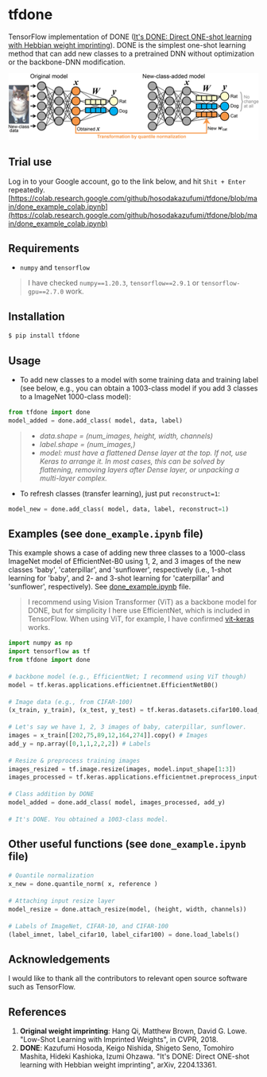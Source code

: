 # tfdone

TensorFlow implementation of DONE ([It's DONE: Direct ONE-shot learning with Hebbian weight imprinting](https://arxiv.org/abs/2204.13361)). DONE is the simplest one-shot learning method that can add new classes to a pretrained DNN without optimization or the backbone-DNN modification.


![scheme of DONE](https://raw.githubusercontent.com/hosodakazufumi/tfdone/master/fig/fig1.png)


## Trial use

Log in to your Google account, go to the link below, and hit `Shit + Enter` repeatedly.
[https://colab.research.google.com/github/hosodakazufumi/tfdone/blob/main/done_example_colab.ipynb](https://colab.research.google.com/github/hosodakazufumi/tfdone/blob/main/done_example_colab.ipynb)


## Requirements

* `numpy` and  `tensorflow`
> I have checked `numpy==1.20.3`, `tensorflow==2.9.1` or `tensorflow-gpu==2.7.0` work.


## Installation

```bash
$ pip install tfdone
```


## Usage

* To add new classes to a model with some training data and training label (see below, e.g., you can obtain a 1003-class model if you add 3 classes to a ImageNet 1000-class model):

```python
from tfdone import done
model_added = done.add_class( model, data, label)
```
> - *data.shape = (num_images, height, width, channels)*  
> - *label.shape = (num_images,)*  
> - *model: must have a flattened Dense layer at the top. If not, use Keras to arrange it. In most cases, this can be solved by flattening, removing layers after Dense layer, or unpacking a multi-layer complex.* 


* To refresh classes (transfer learning), just put `reconstruct=1`:

```python
model_new = done.add_class( model, data, label, reconstruct=1)
```



## Examples  (see `done_example.ipynb` file)

This example shows a case of adding new three classes to a 1000-class ImageNet model of EfficientNet-B0 using 1, 2, and 3 images of the new classes 'baby', 'caterpillar', and 'sunflower', respectively (i.e., 1-shot learning for 'baby', and 2- and 3-shot learning for 'caterpillar' and 'sunflower', respectively). See [done_example.ipynb](https://github.com/hosodakazufumi/tfdone/blob/main/done_example.ipynb) file.
> I recommend using Vision Transformer (ViT) as a backbone model for DONE, but for simplicity I here use EfficientNet, which is included in TensorFlow. When using ViT, for example, I have confirmed [vit-keras](https://github.com/faustomorales/vit-keras) works. 

```python
import numpy as np
import tensorflow as tf
from tfdone import done

# backbone model (e.g., EfficientNet; I recommend using ViT though)
model = tf.keras.applications.efficientnet.EfficientNetB0()

# Image data (e.g., from CIFAR-100)
(x_train, y_train), (x_test, y_test) = tf.keras.datasets.cifar100.load_data()

# Let's say we have 1, 2, 3 images of baby, caterpillar, sunflower. 
images = x_train[[202,75,89,12,164,274]].copy() # Images
add_y = np.array([0,1,1,2,2,2]) # Labels

# Resize & preprocess training images
images_resized = tf.image.resize(images, model.input_shape[1:3])
images_processed = tf.keras.applications.efficientnet.preprocess_input(images_resized)

# Class addition by DONE
model_added = done.add_class( model, images_processed, add_y)

# It's DONE. You obtained a 1003-class model.

```


## Other useful functions  (see `done_example.ipynb` file)
```python
# Quantile normalization
x_new = done.quantile_norm( x, reference )

# Attaching input resize layer
model_resize = done.attach_resize(model, (height, width, channels))

# Labels of ImageNet, CIFAR-10, and CIFAR-100
(label_imnet, label_cifar10, label_cifar100) = done.load_labels()
```



## Acknowledgements
I would like to thank all the contributors to relevant open source software such as TensorFlow. 

## References

1) **Original weight imprinting**: Hang Qi, Matthew Brown, David G. Lowe. "Low-Shot Learning with Imprinted Weights", in CVPR, 2018.
2)  **DONE**: Kazufumi Hosoda, Keigo Nishida, Shigeto Seno, Tomohiro Mashita, Hideki Kashioka, Izumi Ohzawa. "It's DONE: Direct ONE-shot learning with Hebbian weight imprinting", arXiv, 2204.13361.


